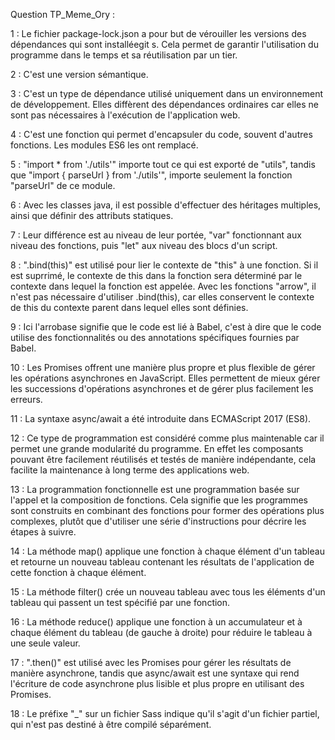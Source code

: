Question TP_Meme_Ory : 

1 : Le fichier package-lock.json a pour but de vérouiller les versions des dépendances qui sont installéegit s. Cela permet de garantir l'utilisation du programme dans le temps et sa réutilisation par un tier. 

2 : C'est une version sémantique.

3 : C'est un type de dépendance utilisé uniquement dans un environnement de développement. Elles diffèrent des dépendances ordinaires car elles ne sont pas nécessaires à l'exécution de l'application web.

4 : C'est une fonction qui permet d'encapsuler du code, souvent d'autres fonctions. Les modules ES6 les ont remplacé.

5 : "import * from './utils'" importe tout ce qui est exporté de "utils", tandis que "import { parseUrl } from './utils'", importe seulement la fonction "parseUrl" de ce module.

6 : Avec les classes java, il est possible d'effectuer des héritages multiples, ainsi que définir des attributs statiques.

7 : Leur différence est au niveau de leur portée, "var" fonctionnant aux niveau des fonctions, puis "let" aux niveau des blocs d'un script.

8 : ".bind(this)" est utilisé pour lier le contexte de "this" à une fonction. Si il est suprrimé, le contexte de this dans la fonction sera déterminé par le contexte dans lequel la fonction est appelée. Avec les fonctions "arrow", il n'est pas nécessaire d'utiliser .bind(this), car elles conservent le contexte de this du contexte parent dans lequel elles sont définies.

9 : Ici l'arrobase signifie que le code est lié à Babel, c'est à dire que le code utilise des fonctionnalités ou des annotations spécifiques fournies par Babel.

10 : Les Promises offrent une manière plus propre et plus flexible de gérer les opérations asynchrones en JavaScript. Elles permettent de mieux gérer les successions d'opérations asynchrones et de gérer plus facilement les erreurs.

11 : La syntaxe async/await a été introduite dans ECMAScript 2017 (ES8).

12 : Ce type de programmation est considéré comme plus maintenable car il permet une grande modularité du programme. En effet les composants pouvant être facilement réutilisés et testés de manière indépendante, cela facilite la maintenance à long terme des applications web.

13 : La programmation fonctionnelle est une programmation basée sur l'appel et la composition de fonctions. Cela signifie que les programmes sont construits en combinant des fonctions pour former des opérations plus complexes, plutôt que d'utiliser une série d'instructions pour décrire les étapes à suivre.

14 : La méthode map() applique une fonction à chaque élément d'un tableau et retourne un nouveau tableau contenant les résultats de l'application de cette fonction à chaque élément.

15 : La méthode filter() crée un nouveau tableau avec tous les éléments d'un tableau qui passent un test spécifié par une fonction.

16 : La méthode reduce() applique une fonction à un accumulateur et à chaque élément du tableau (de gauche à droite) pour réduire le tableau à une seule valeur.

17 : ".then()" est utilisé avec les Promises pour gérer les résultats de manière asynchrone, tandis que async/await est une syntaxe qui rend l'écriture de code asynchrone plus lisible et plus propre en utilisant des Promises.

18 : Le préfixe "_" sur un fichier Sass indique qu'il s'agit d'un fichier partiel, qui n'est pas destiné à être compilé séparément. 

